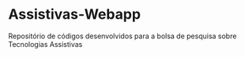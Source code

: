 # Assistivas-Webapp
Repositório de códigos desenvolvidos para a bolsa de pesquisa sobre Tecnologias Assistivas
